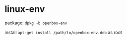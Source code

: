 # linux-env

package:
`dpkg -b openbox-env`

install 
`apt-get install /path/to/openbox-env.deb` as root
